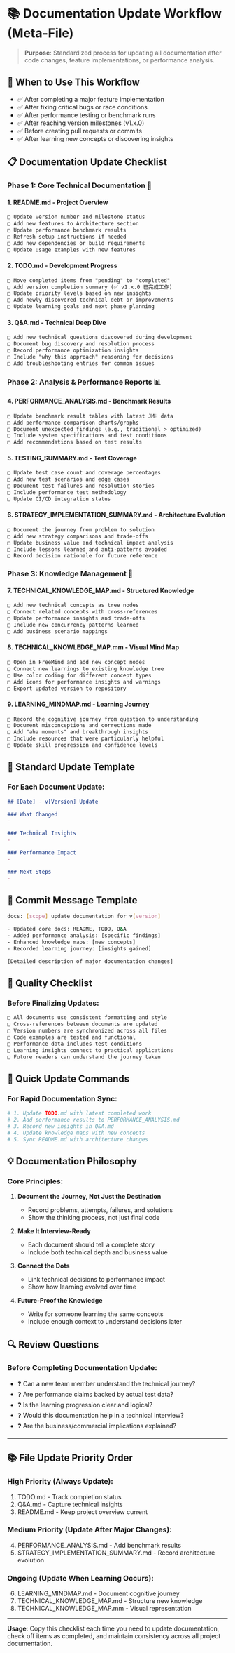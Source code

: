 # 📚 Documentation Update Workflow (Meta-File)

> **Purpose**: Standardized process for updating all documentation after code changes, feature implementations, or performance analysis.

## 🎯 **When to Use This Workflow**

- ✅ After completing a major feature implementation
- ✅ After fixing critical bugs or race conditions  
- ✅ After performance testing or benchmark runs
- ✅ After reaching version milestones (v1.x.0)
- ✅ Before creating pull requests or commits
- ✅ After learning new concepts or discovering insights

## 📋 **Documentation Update Checklist**

### **Phase 1: Core Technical Documentation** 🔧

#### 1. **README.md** - Project Overview
```markdown
□ Update version number and milestone status
□ Add new features to Architecture section
□ Update performance benchmark results  
□ Refresh setup instructions if needed
□ Add new dependencies or build requirements
□ Update usage examples with new features
```

#### 2. **TODO.md** - Development Progress  
```markdown
□ Move completed items from "pending" to "completed" 
□ Add version completion summary (✅ v1.x.0 已完成工作)
□ Update priority levels based on new insights
□ Add newly discovered technical debt or improvements
□ Update learning goals and next phase planning
```

#### 3. **Q&A.md** - Technical Deep Dive
```markdown
□ Add new technical questions discovered during development
□ Document bug discovery and resolution process
□ Record performance optimization insights  
□ Include "why this approach" reasoning for decisions
□ Add troubleshooting entries for common issues
```

### **Phase 2: Analysis & Performance Reports** 📊

#### 4. **PERFORMANCE_ANALYSIS.md** - Benchmark Results
```markdown
□ Update benchmark result tables with latest JMH data
□ Add performance comparison charts/graphs
□ Document unexpected findings (e.g., traditional > optimized)
□ Include system specifications and test conditions
□ Add recommendations based on test results
```

#### 5. **TESTING_SUMMARY.md** - Test Coverage  
```markdown
□ Update test case count and coverage percentages
□ Add new test scenarios and edge cases
□ Document test failures and resolution stories
□ Include performance test methodology
□ Update CI/CD integration status
```

#### 6. **STRATEGY_IMPLEMENTATION_SUMMARY.md** - Architecture Evolution
```markdown
□ Document the journey from problem to solution
□ Add new strategy comparisons and trade-offs
□ Update business value and technical impact analysis
□ Include lessons learned and anti-patterns avoided
□ Record decision rationale for future reference
```

### **Phase 3: Knowledge Management** 🧠

#### 7. **TECHNICAL_KNOWLEDGE_MAP.md** - Structured Knowledge
```markdown
□ Add new technical concepts as tree nodes
□ Connect related concepts with cross-references
□ Update performance insights and trade-offs
□ Include new concurrency patterns learned
□ Add business scenario mappings
```

#### 8. **TECHNICAL_KNOWLEDGE_MAP.mm** - Visual Mind Map
```markdown
□ Open in FreeMind and add new concept nodes
□ Connect new learnings to existing knowledge tree
□ Use color coding for different concept types
□ Add icons for performance insights and warnings
□ Export updated version to repository
```

#### 9. **LEARNING_MINDMAP.md** - Learning Journey
```markdown
□ Record the cognitive journey from question to understanding
□ Document misconceptions and corrections made
□ Add "aha moments" and breakthrough insights
□ Include resources that were particularly helpful
□ Update skill progression and confidence levels
```

## 🔄 **Standard Update Template**

### **For Each Document Update:**

```markdown
## [Date] - v[Version] Update

### What Changed
- 

### Technical Insights
- 

### Performance Impact  
- 

### Next Steps
- 
```

## 📝 **Commit Message Template**

```bash
docs: [scope] update documentation for v[version]

- Updated core docs: README, TODO, Q&A
- Added performance analysis: [specific findings]
- Enhanced knowledge maps: [new concepts]
- Recorded learning journey: [insights gained]

[Detailed description of major documentation changes]
```

## 🎯 **Quality Checklist**

### **Before Finalizing Updates:**
```markdown
□ All documents use consistent formatting and style
□ Cross-references between documents are updated
□ Version numbers are synchronized across all files
□ Code examples are tested and functional  
□ Performance data includes test conditions
□ Learning insights connect to practical applications
□ Future readers can understand the journey taken
```

## 🚀 **Quick Update Commands**

### **For Rapid Documentation Sync:**
```bash
# 1. Update TODO.md with latest completed work
# 2. Add performance results to PERFORMANCE_ANALYSIS.md  
# 3. Record new insights in Q&A.md
# 4. Update knowledge maps with new concepts
# 5. Sync README.md with architecture changes
```

## 💡 **Documentation Philosophy**

### **Core Principles:**
1. **Document the Journey, Not Just the Destination**
   - Record problems, attempts, failures, and solutions
   - Show the thinking process, not just final code

2. **Make It Interview-Ready**  
   - Each document should tell a complete story
   - Include both technical depth and business value

3. **Connect the Dots**
   - Link technical decisions to performance impact
   - Show how learning evolved over time

4. **Future-Proof the Knowledge**
   - Write for someone learning the same concepts
   - Include enough context to understand decisions later

## 🔍 **Review Questions**

### **Before Completing Documentation Update:**
- ❓ Can a new team member understand the technical journey?
- ❓ Are performance claims backed by actual test data?
- ❓ Is the learning progression clear and logical?
- ❓ Would this documentation help in a technical interview?
- ❓ Are the business/commercial implications explained?

---

## 📚 **File Update Priority Order**

### **High Priority (Always Update):**
1. TODO.md - Track completion status
2. Q&A.md - Capture technical insights  
3. README.md - Keep project overview current

### **Medium Priority (Update After Major Changes):**
4. PERFORMANCE_ANALYSIS.md - Add benchmark results
5. STRATEGY_IMPLEMENTATION_SUMMARY.md - Record architecture evolution

### **Ongoing (Update When Learning Occurs):**
6. LEARNING_MINDMAP.md - Document cognitive journey
7. TECHNICAL_KNOWLEDGE_MAP.md - Structure new knowledge
8. TECHNICAL_KNOWLEDGE_MAP.mm - Visual representation

---

**Usage**: Copy this checklist each time you need to update documentation, check off items as completed, and maintain consistency across all project documentation.